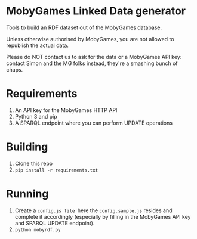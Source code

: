 # MobyGames Linked Data generator

Tools to build an RDF dataset out of the MobyGames database.

Unless otherwise authorised by MobyGames, you are not allowed to republish the actual data.

Please do NOT contact us to ask for the data or a MobyGames API key: contact Simon and the MG folks instead, they're a smashing bunch of chaps.

# Requirements
1. An API key for the MobyGames HTTP API
2. Python 3 and pip
3. A SPARQL endpoint where you can perform UPDATE operations

# Building
1. Clone this repo
2. `pip install -r requirements.txt`

# Running
1. Create a `config.js file `here the `config.sample.js` resides and complete it accordingly (especially by filling in the MobyGames API key and SPARQL UPDATE endpoint).
2. `python mobyrdf.py`

